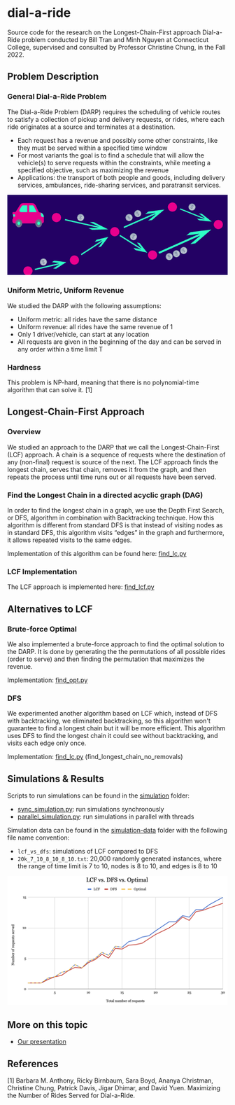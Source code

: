 # dial-a-ride
Source code for the research on the Longest-Chain-First approach Dial-a-Ride problem
conducted by Bill Tran and Minh Nguyen at Connecticut College, supervised and consulted
by Professor Christine Chung, in the Fall 2022.

## Problem Description
### General Dial-a-Ride Problem
The Dial-a-Ride Problem (DARP) requires the scheduling of vehicle routes to satisfy a collection of pickup and delivery requests, or rides, where each ride originates at a source and terminates at a destination.
- Each request has a revenue and possibly some other constraints, like they must be served within a specified time window
- For most variants the goal is to find a schedule that will allow the vehicle(s) to serve requests within the constraints, while meeting a specified objective, such as maximizing the revenue
- Applications: the transport of both people and goods, including delivery services, ambulances, ride-sharing services, and paratransit services.

![DARP](./img/darp.png)

### Uniform Metric, Uniform Revenue
We studied the DARP with the following assumptions:
- Uniform metric: all rides have the same distance
- Uniform revenue: all rides have the same revenue of 1
- Only 1 driver/vehicle, can start at any location
- All requests are given in the beginning of the day and can be served in any order
within a time limit T

### Hardness
This problem is NP-hard, meaning that there is no polynomial-time algorithm that can solve it. [1]

## Longest-Chain-First Approach
### Overview
We studied an approach to the DARP that we call the Longest-Chain-First (LCF) approach. A chain is a sequence of requests
where the destination of any (non-final) request is source of the next.
The LCF approach finds the longest chain, serves that chain, removes it from the graph, and then repeats the process until time runs out or all requests have been served.
### Find the Longest Chain in a directed acyclic graph (DAG)
In order to find the longest chain in a graph, we use the Depth First Search, or DFS, algorithm in combination with Backtracking technique. How this algorithm is different from standard DFS is that instead of visiting nodes as in standard DFS, this algorithm visits “edges” in the graph and furthermore, it allows repeated visits to the same edges.

Implementation of this algorithm can be found here: [find_lc.py](./computation/find_lc.py)
### LCF Implementation
The LCF approach is implemented here: [find_lcf.py](./computation/find_lcf.py)

## Alternatives to LCF
### Brute-force Optimal
We also implemented a brute-force approach to find the optimal solution to the DARP.
It is done by generating the the permutations of all possible rides (order to serve) and then finding the permutation that maximizes the revenue.

Implementation: [find_opt.py](./computation/find_opt.py)
### DFS
We experimented another algorithm based on LCF which, instead of
DFS with backtracking, we eliminated backtracking, so this algorithm won't guarantee
to find a longest chain but it will be more efficient. This algorithm uses DFS to find the
longest chain it could see without backtracking, and visits each edge only once.

Implementation: [find_lc.py](./computation/find_lc.py) (find_longest_chain_no_removals)

## Simulations & Results
Scripts to run simulations can be found in the [simulation](./simulation) folder:
- [sync_simulation.py](./simulation/sync_simulation.py): run simulations synchronously
- [parallel_simulation.py](./simulation/parallel_simulation.py): run simulations in parallel with threads

Simulation data can be found in the [simulation-data](./simulation_data) folder with the following file name convention:
- `lcf_vs_dfs`: simulations of LCF compared to DFS
- `20k_7_10_8_10_8_10.txt`: 20,000 randomly generated instances, where the range of time limit is 7 to 10, nodes is 8 to 10, and edges is 8 to 10

![Simulation Results](./img/simulation_results.png)

## More on this topic
- [Our presentation](https://docs.google.com/presentation/d/1SK-6StupipZcgB4pLqL-DUJGJsXika9lVmJliMKKQAs/edit?usp=sharing)

## References
[1] Barbara M. Anthony, Ricky Birnbaum, Sara Boyd, Ananya Christman, Christine
Chung, Patrick Davis, Jigar Dhimar, and David Yuen. Maximizing the Number
of Rides Served for Dial-a-Ride.